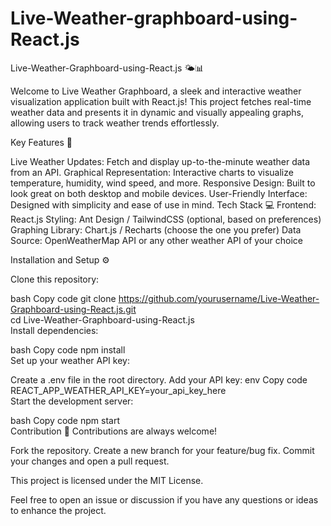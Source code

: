 # Live-Weather-graphboard-using-React.js

Live-Weather-Graphboard-using-React.js 🌤️📊

Welcome to Live Weather Graphboard, a sleek and interactive weather visualization application built with React.js! This project fetches real-time weather data and presents it in dynamic and visually appealing graphs, allowing users to track weather trends effortlessly.




Key Features 🚀

Live Weather Updates: Fetch and display up-to-the-minute weather data from an API.
Graphical Representation: Interactive charts to visualize temperature, humidity, wind speed, and more.
Responsive Design: Built to look great on both desktop and mobile devices.
User-Friendly Interface: Designed with simplicity and ease of use in mind.
Tech Stack 💻
Frontend: React.js
Styling: Ant Design / TailwindCSS (optional, based on preferences)
Graphing Library: Chart.js / Recharts (choose the one you prefer)
Data Source: OpenWeatherMap API or any other weather API of your choice


Installation and Setup ⚙️

Clone this repository:

bash
Copy code
git clone https://github.com/yourusername/Live-Weather-Graphboard-using-React.js.git  
cd Live-Weather-Graphboard-using-React.js  
Install dependencies:

bash
Copy code
npm install  
Set up your weather API key:

Create a .env file in the root directory.
Add your API key:
env
Copy code
REACT_APP_WEATHER_API_KEY=your_api_key_here  
Start the development server:

bash
Copy code
npm start  
Contribution 🤝
Contributions are always welcome!

Fork the repository.
Create a new branch for your feature/bug fix.
Commit your changes and open a pull request.

This project is licensed under the MIT License.

Feel free to open an issue or discussion if you have any questions or ideas to enhance the project.
